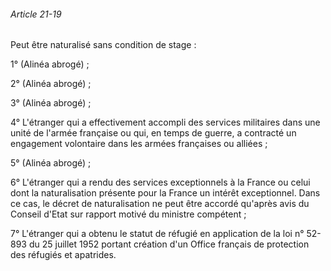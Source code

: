 ###### Article 21-19

Peut être naturalisé sans condition de stage :

1° (Alinéa abrogé) ;

2° (Alinéa abrogé) ;

3° (Alinéa abrogé) ;

4° L'étranger qui a effectivement accompli des services militaires dans une unité de l'armée française ou qui, en temps de guerre, a contracté un engagement volontaire dans les armées françaises ou alliées ;

5° (Alinéa abrogé) ;

6° L'étranger qui a rendu des services exceptionnels à la France ou celui dont la naturalisation présente pour la France un intérêt exceptionnel. Dans ce cas, le décret de naturalisation ne peut être accordé qu'après avis du Conseil d'Etat sur rapport motivé du ministre compétent ;

7° L'étranger qui a obtenu le statut de réfugié en application de la loi n° 52-893 du 25 juillet 1952 portant création d'un Office français de protection des réfugiés et apatrides.

